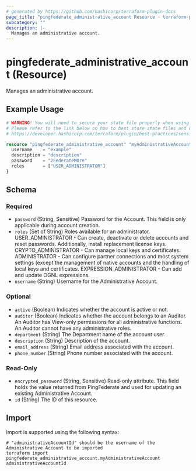 ```yaml
---
# generated by https://github.com/hashicorp/terraform-plugin-docs
page_title: "pingfederate_administrative_account Resource - terraform-provider-pingfederate"
subcategory: ""
description: |-
  Manages an administrative account.
---
```


# pingfederate_administrative_account (Resource)

Manages an administrative account.

## Example Usage

```terraform
# WARNING! You will need to secure your state file properly when using this resource! #
# Please refer to the link below on how to best store state files and data within. #
# https://developer.hashicorp.com/terraform/plugin/best-practices/sensitive-state #

resource "pingfederate_administrative_account" "myAdministrativeAccount" {
  username    = "example"
  description = "description"
  password    = "2FederateM0re"
  roles       = ["USER_ADMINISTRATOR"]
}
```

<!-- schema generated by tfplugindocs -->
## Schema

### Required

- `password` (String, Sensitive) Password for the Account. This field is only applicable during account creation.
- `roles` (Set of String) Roles available for an administrator. USER_ADMINISTRATOR - Can create, deactivate or delete accounts and reset passwords. Additionally, install replacement license keys. CRYPTO_ADMINISTRATOR - Can manage local keys and certificates. ADMINISTRATOR - Can configure partner connections and most system settings (except the management of native accounts and the handling of local keys and certificates. EXPRESSION_ADMINISTRATOR - Can add and update OGNL expressions.
- `username` (String) Username for the Administrative Account.

### Optional

- `active` (Boolean) Indicates whether the account is active or not.
- `auditor` (Boolean) Indicates whether the account belongs to an Auditor. An Auditor has View-only permissions for all administrative functions. An Auditor cannot have any administrative roles.
- `department` (String) The Department name of the account user.
- `description` (String) Description of the account.
- `email_address` (String) Email address associated with the account.
- `phone_number` (String) Phone number associated with the account.

### Read-Only

- `encrypted_password` (String, Sensitive) Read-only attribute. This field holds the value returned from PingFederate and used for updating an existing Administrative Account.
- `id` (String) The ID of this resource.

## Import

Import is supported using the following syntax:

```shell
# "administrativeAccountId" should be the username of the Administrative Account to be imported
terraform import pingfederate_administrative_account.myAdministrativeAccount administrativeAccountId
```
